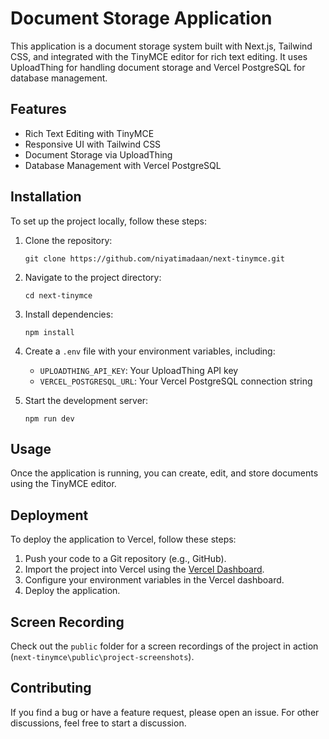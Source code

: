 # Document Storage Application

This application is a document storage system built with Next.js, Tailwind CSS, and integrated with the TinyMCE editor for rich text editing. It uses UploadThing for handling document storage and Vercel PostgreSQL for database management.

## Features

- Rich Text Editing with TinyMCE
- Responsive UI with Tailwind CSS
- Document Storage via UploadThing
- Database Management with Vercel PostgreSQL

## Installation

To set up the project locally, follow these steps:

1. Clone the repository:
   ```
   git clone https://github.com/niyatimadaan/next-tinymce.git
   ```

2. Navigate to the project directory:
   ```
   cd next-tinymce
   ```

3. Install dependencies:
   ```
   npm install
   ```

4. Create a `.env` file with your environment variables, including:
   - `UPLOADTHING_API_KEY`: Your UploadThing API key
   - `VERCEL_POSTGRESQL_URL`: Your Vercel PostgreSQL connection string

5. Start the development server:
   ```
   npm run dev
   ```

## Usage

Once the application is running, you can create, edit, and store documents using the TinyMCE editor.

## Deployment

To deploy the application to Vercel, follow these steps:

1. Push your code to a Git repository (e.g., GitHub).
2. Import the project into Vercel using the [Vercel Dashboard](https://vercel.com/dashboard).
3. Configure your environment variables in the Vercel dashboard.
4. Deploy the application.

## Screen Recording

Check out the `public` folder for a screen recordings of the project in action (`next-tinymce\public\project-screenshots`).

## Contributing

If you find a bug or have a feature request, please open an issue. For other discussions, feel free to start a discussion.
